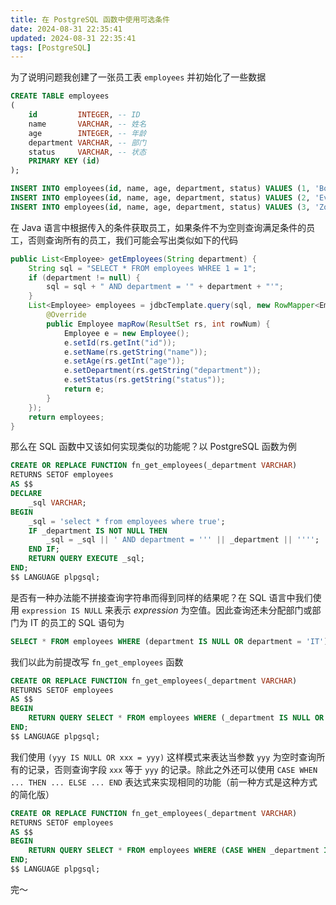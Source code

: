 ```yaml
---
title: 在 PostgreSQL 函数中使用可选条件
date: 2024-08-31 22:35:41
updated: 2024-08-31 22:35:41
tags: [PostgreSQL]
---
```


为了说明问题我创建了一张员工表 `employees` 并初始化了一些数据

```sql
CREATE TABLE employees
(
    id         INTEGER, -- ID
    name       VARCHAR, -- 姓名
    age        INTEGER, -- 年龄
    department VARCHAR, -- 部门
    status     VARCHAR, -- 状态
    PRIMARY KEY (id)
);

INSERT INTO employees(id, name, age, department, status) VALUES (1, 'Bob', 18, 'HR', 'Active');
INSERT INTO employees(id, name, age, department, status) VALUES (2, 'Eve', 19, null, 'Inactive');
INSERT INTO employees(id, name, age, department, status) VALUES (3, 'Zoe', null, 'IT', null);
```

<!-- more -->

在 Java 语言中根据传入的条件获取员工，如果条件不为空则查询满足条件的员工，否则查询所有的员工，我们可能会写出类似如下的代码

```java
public List<Employee> getEmployees(String department) {
    String sql = "SELECT * FROM employees WHREE 1 = 1";
    if (department != null) {
        sql = sql + " AND department = '" + department + "'";
    }
    List<Employee> employees = jdbcTemplate.query(sql, new RowMapper<Employee>() {
        @Override
        public Employee mapRow(ResultSet rs, int rowNum) {
            Employee e = new Employee();
            e.setId(rs.getInt("id"));
            e.setName(rs.getString("name"));
            e.setAge(rs.getInt("age"));
            e.setDepartment(rs.getString("department"));
            e.setStatus(rs.getString("status"));
            return e;
        }
    });
    return employees;
}
```

那么在 SQL 函数中又该如何实现类似的功能呢？以 PostgreSQL 函数为例

```sql
CREATE OR REPLACE FUNCTION fn_get_employees(_department VARCHAR)
RETURNS SETOF employees
AS $$
DECLARE
    _sql VARCHAR;
BEGIN
    _sql = 'select * from employees where true';
    IF _department IS NOT NULL THEN
        _sql = _sql || ' AND department = ''' || _department || '''';
    END IF;
    RETURN QUERY EXECUTE _sql;
END;
$$ LANGUAGE plpgsql;
```

是否有一种办法能不拼接查询字符串而得到同样的结果呢？在 SQL 语言中我们使用 `expression IS NULL` 来表示 *expression* 为空值。因此查询还未分配部门或部门为 IT 的员工的 SQL 语句为

```sql
SELECT * FROM employees WHERE (department IS NULL OR department = 'IT');
```

我们以此为前提改写 `fn_get_employees` 函数

```sql
CREATE OR REPLACE FUNCTION fn_get_employees(_department VARCHAR)
RETURNS SETOF employees
AS $$
BEGIN
    RETURN QUERY SELECT * FROM employees WHERE (_department IS NULL OR department = _department);
END;
$$ LANGUAGE plpgsql;
```

我们使用 `(yyy IS NULL OR xxx = yyy)` 这样模式来表达当参数 `yyy` 为空时查询所有的记录，否则查询字段 `xxx` 等于 `yyy` 的记录。除此之外还可以使用 `CASE WHEN ... THEN ... ELSE ... END` 表达式来实现相同的功能（前一种方式是这种方式的简化版）

```sql
CREATE OR REPLACE FUNCTION fn_get_employees(_department VARCHAR)
RETURNS SETOF employees
AS $$
BEGIN
    RETURN QUERY SELECT * FROM employees WHERE (CASE WHEN _department IS NULL THEN TRUE ELSE department = _department END);
END;
$$ LANGUAGE plpgsql;
```

完～
